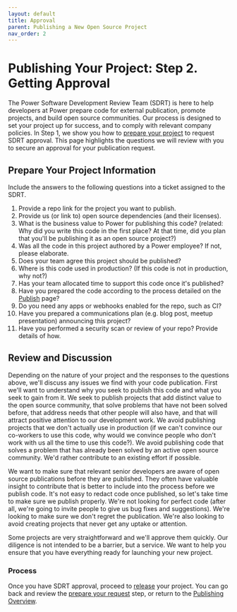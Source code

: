 ```yaml
---
layout: default
title: Approval
parent: Publishing a New Open Source Project
nav_order: 2
---
```


# Publishing Your Project: Step 2. Getting Approval

The Power Software Development Review Team (SDRT) is here to help developers at Power prepare code for external publication, promote projects, and build open source communities. Our process is designed to set your project up for success, and to comply with relevant company policies. In Step 1, we show you how to [prepare your project](../publishing/prepare.md) to request SDRT approval. This page highlights the questions we will review with you to secure an approval for your publication request.

## Prepare Your Project Information

Include the answers to the following questions into a ticket assigned to the SDRT.

 1. Provide a repo link for the project you want to publish.
 1. Provide us (or link to) open source dependencies (and their licenses).
 1. What is the business value to Power for publishing this code? (related: Why did you write this code in the first place? At that time, did you plan that you'll be publishing it as an open source project?)
 1. Was all the code in this project authored by a Power employee? If not, please elaborate.
 1. Does your team agree this project should be published?
 1. Where is this code used in production? (If this code is not in production, why not?)
 1. Has your team allocated time to support this code once it's published?
 1. Have you prepared the code according to the process detailed on the [Publish](../publishing/publish.md) page?
 1. Do you need any apps or webhooks enabled for the repo, such as CI?
 1. Have you prepared a communications plan (e.g. blog post, meetup presentation) announcing this project?
 1. Have you performed a security scan or review of your repo? Provide details of how.

## Review and Discussion

Depending on the nature of your project and the responses to the questions above, we'll discuss any issues we find with your code publication. First we'll want to understand why you seek to publish this code and what you seek to gain from it. We seek to publish projects that add distinct value to the open source community, that solve problems that have not been solved before, that address needs that other people will also have, and that will attract positive attention to our development work. We avoid publishing projects that we don't actually use in production (if we can't convince our co-workers to use this code, why would we convince people who don't work with us all the time to use this code?). We avoid publishing code that solves a problem that has already been solved by an active open source community. We'd rather contribute to an existing effort if possible.

We want to make sure that relevant senior developers are aware of open source publications before they are published. They often have valuable insight to contribute that is better to include into the process before we publish code. It's not easy to redact code once published, so let's take time to make sure we publish properly. We're not looking for perfect code (after all, we're going to invite people to give us bug fixes and suggestions). We're looking to make sure we don't regret the publication. We're also looking to avoid creating projects that never get any uptake or attention.

Some projects are very straightforward and we'll approve them quickly. Our diligence is not intended to be a barrier, but a service. We want to help you ensure that you have everything ready for launching your new project.

### Process

Once you have SDRT approval, proceed to [release](../publishing/release.md) your project. You can go back and review the [prepare your request](../publishing/prepare.md) step, or return to the [Publishing Overview](../publishing/publish.md).
